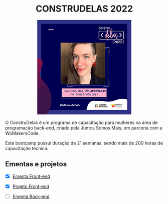 <span align="center">

# CONSTRUDELAS 2022

![Aprovada no Construdelas](./Aproved.png)

</span>

O ConstruDelas é um programa de capacitação para mulheres na área de programação back-end, criado pela Juntos Somos Mais, em parceria com a WoMakersCode.

Este bootcamp possui duração de 21 semanas, sendo mais de 200 horas de capacitação técnica.

## Ementas e projetos

- [x] [Ementa Front-end](./ementa-frontend.md)

- [x] [Projeto Front-end](https://github.com/iW90/azavital)

- [ ] [Ementa Back-end](./ementa-backend.md)

